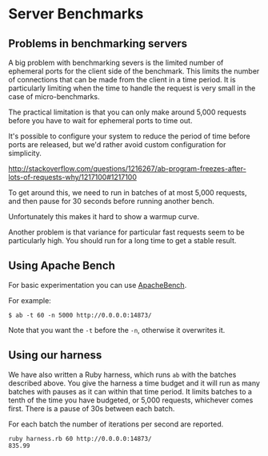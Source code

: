 # Server Benchmarks

## Problems in benchmarking servers

A big problem with benchmarking severs is the limited number of ephemeral ports
for the client side of the benchmark. This limits the number of connections that
can be made from the client in a time period. It is particularly limiting
when the time to handle the request is very small in the case of
micro-benchmarks.

The practical limitation is that you can only make around 5,000 requests
before you have to wait for ephemeral ports to time out.

It's possible to configure your system to reduce the period of time before
ports are released, but we'd rather avoid custom configuration for simplicity.

http://stackoverflow.com/questions/1216267/ab-program-freezes-after-lots-of-requests-why/1217100#1217100

To get around this, we need to run in batches of at most 5,000 requests, and
then pause for 30 seconds before running another bench.

Unfortunately this makes it hard to show a warmup curve.

Another problem is that variance for particular fast requests seem to be
particularly high. You should run for a long time to get a stable result.

## Using Apache Bench

For basic experimentation you can use
[ApacheBench](https://httpd.apache.org/docs/2.4/programs/ab.html).

For example:

```
$ ab -t 60 -n 5000 http://0.0.0.0:14873/
```

Note that you want the `-t` before the `-n`, otherwise it overwrites it.

## Using our harness

We have also written a Ruby harness, which runs `ab` with the batches described
above. You give the harness a time budget and it will run as many batches with
pauses as it can within that time period. It limits batches to a tenth of the
time you have budgeted, or 5,000 requests, whichever comes first. There is a
pause of 30s between each batch.

For each batch the number of iterations per second are reported.

```
ruby harness.rb 60 http://0.0.0.0:14873/
835.99
```
